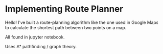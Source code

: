 # Implementing Route Planner
Hello! 
I've built a route-planning algorithm like the one used in Google Maps to calculate the shortest path between two points on a map.

All found in jupyter notebook. 

Uses A* pathfinding / graph theory.
